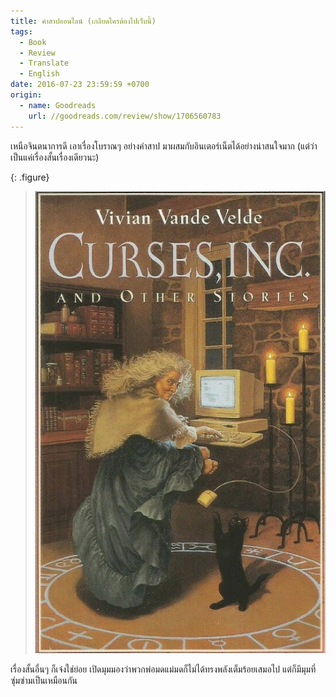 ```yaml
---
title: คำสาปออนไลน์ (เกลียดใครต้องไปเว็บนี้)
tags:
  - Book
  - Review
  - Translate
  - English
date: 2016-07-23 23:59:59 +0700
origin:
  - name: Goodreads
    url: //goodreads.com/review/show/1706560783
---
```


เหนือจินตนาการดี เอาเรื่องโบราณๆ อย่างคำสาป มาผสมกับอินเตอร์เน็ตได้อย่างน่าสนใจมาก (แต่ว่าเป็นแค่เรื่องสั้นเรื่องเดียวนะ)

{: .figure}
> ![](/images/book/curses-inc.jpg)

เรื่องสั้นอื่นๆ ก็เจ๋งใช่ย่อย เปิดมุมมองว่าพวกพ่อมดแม่มดก็ไม่ได้ทรงพลังเต็มร้อยเสมอไป แต่ก็มีมุมที่ซุ่มซ่ามเป็นเหมือนกัน
